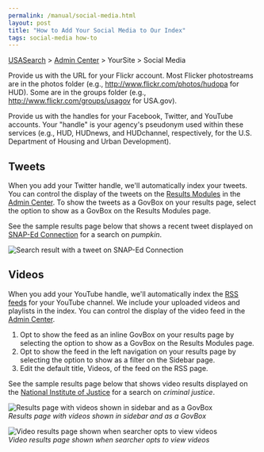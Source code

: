 ```yaml
---
permalink: /manual/social-media.html
layout: post
title: "How to Add Your Social Media to Our Index"
tags: social-media how-to
---
```

[USASearch](http://usasearch.howto.gov) > [Admin Center](http://search.usa.gov/affiliates/home) > YourSite > Social Media

Provide us with the URL for your Flickr account. Most Flicker photostreams are in the photos folder (e.g., <http://www.flickr.com/photos/hudopa> for HUD). Some are in the groups folder (e.g., <http://www.flickr.com/groups/usagov> for USA.gov).

Provide us with the handles for your Facebook, Twitter, and YouTube accounts. Your "handle" is your agency's pseudonym used within these services (e.g., HUD, HUDnews, and HUDchannel, respectively, for the U.S. Department of Housing and Urban Development).

## Tweets

When you add your Twitter handle, we'll automatically index your tweets. You can control the display of the tweets on the [Results Modules](/manual/results-modules.html) in the [Admin Center](http://search.usa.gov/affiliates/home). To show the tweets as a GovBox on your results page, select the option to show as a GovBox on the Results Modules page.

See the sample results page below that shows a recent tweet displayed on [SNAP-Ed Connection](http://search.usa.gov/search?affiliate=snap-edconnection&query=pumpkin) for a search on *pumpkin*.

![Search result with a tweet on SNAP-Ed Connection](http://f22818b4dfc10241d8a3-f1564c64756a8cfee25b6b19953b1d23.r31.cf2.rackcdn.com/tumblr_me7mccPN5z1qid15q.png)

## Videos

When you add your YouTube handle, we'll automatically index the [RSS feeds](/manual/rss.html) for your YouTube channel. We include your uploaded videos and playlists in the index. You can control the display of the video feed in the [Admin Center](http://search.usa.gov/affiliates/home).

1. Opt to show the feed as an inline GovBox on your results page by selecting the option to show as a GovBox on the Results Modules page.
2. Opt to show the feed in the left navigation on your results page by selecting the option to show as a filter on the Sidebar page.
3. Edit the default title, Videos, of the feed on the RSS page.

See the sample results page below that shows video results displayed on the [National Institute of Justice](http://search.usa.gov/search?query=criminal+justice&affiliate=nationalinstituteofjustice) for a search on *criminal justice*.

![Results page with videos shown in sidebar and as a GovBox](http://f22818b4dfc10241d8a3-f1564c64756a8cfee25b6b19953b1d23.r31.cf2.rackcdn.com/tumblr_m6e4yyLQyG1qid15q.png)  
*Results page with videos shown in sidebar and as a GovBox*

![Video results page shown when searcher opts to view videos](http://f22818b4dfc10241d8a3-f1564c64756a8cfee25b6b19953b1d23.r31.cf2.rackcdn.com/tumblr_m6e4zdECkS1qid15q.png)  
*Video results page shown when searcher opts to view videos*